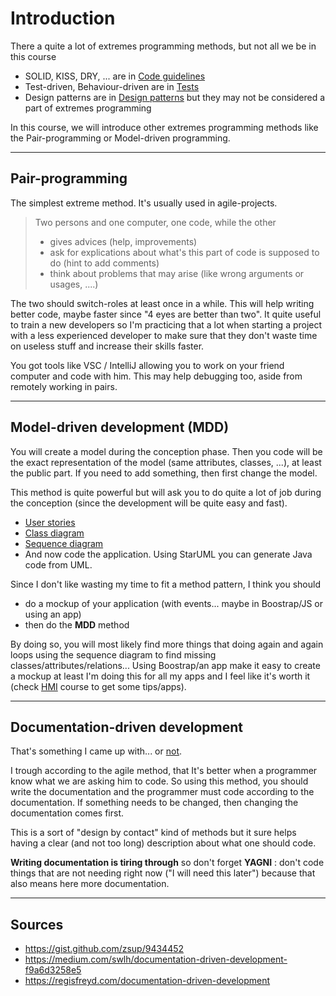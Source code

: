 # Introduction

There a quite a lot of extremes programming methods, but
not all we be in this course

* SOLID, KISS, DRY, ... are in [Code guidelines](../guidelines/index.md)
* Test-driven, Behaviour-driven are in [Tests](../tests/index.md)
* Design patterns are in [Design patterns](../design-patterns/index.md)
but they may not be considered a part of extremes programming

In this course, we will introduce other extremes programming methods
like the Pair-programming or Model-driven programming.

<hr class="sr">

## Pair-programming

The simplest extreme method. It's usually used in
agile-projects. 

> Two persons and one computer, one code, while the
> other
> 
> * gives advices (help, improvements)
> * ask for explications about what's this part
>   of code is supposed to do (hint to add comments)
> * think about problems that may arise (like wrong
>   arguments or usages, ....)

The two should switch-roles at least once in a while. This
will help writing better code, maybe faster since "4
eyes are better than two". It quite useful to train
a new developers so I'm practicing that a lot when
starting a project with a less experienced developer
to make sure that they don't waste time on useless
stuff and increase their skills faster.

You got tools like VSC / IntelliJ allowing you to
work on your friend computer and code with him. This
may help debugging too, aside from remotely working
in pairs.

<hr class="sl">

## Model-driven development (MDD)

You will create a model during the conception
phase. Then you code will be the exact representation
of the model (same attributes, classes, ...),
at least the public part. If you need to add something,
then first change the model.

This method is quite powerful but will ask you to do
quite a lot of job during the conception
(since the development will be quite easy and fast).

* [User stories](mdd/user-stories.md)
* [Class diagram](mdd/class.md)
* [Sequence diagram](mdd/seq.md)
* And now code the application. Using StarUML
  you can generate Java code from UML.

Since I don't like wasting my time to fit a method pattern, I think
you should

* do a mockup of your application
  (with events... maybe in Boostrap/JS or using
  an app)
* then do the **MDD** method

By doing so, you will most likely find more
things that doing again and again loops using the sequence
diagram to find missing classes/attributes/relations...
Using Boostrap/an app make it easy to create a mockup
at least I'm doing this for all my apps and I feel
like it's worth it (check [HMI](../hmi/index.md)
course to get some tips/apps).

<hr class="sr">

## Documentation-driven development

That's something I came up with... or
[not](https://gist.github.com/zsup/9434452).

I trough according to the agile method, that It's
better when a programmer know what we are asking him
to code. So using this method, you should write the 
documentation and the programmer must code according
to the documentation. If something needs to be changed,
then changing the documentation comes first.

This is a sort of "design by contact" kind of methods
but it sure helps having a clear (and not too long)
description about what one should code.

**Writing documentation is tiring through** so don't 
forget **YAGNI** : don't code things
that are not needing right now ("I will need this later")
because that also means here more documentation.

<hr class="sl">

## Sources

* <https://gist.github.com/zsup/9434452>
* <https://medium.com/swlh/documentation-driven-development-f9a6d3258e5>
* <https://regisfreyd.com/documentation-driven-development>